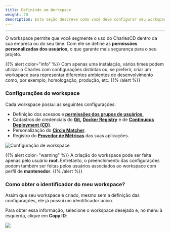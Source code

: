 ```yaml
---
title: Definindo um Workspace
weight: 20
description: Esta seção descreve como você deve configurar seu workspace dentro do Charles.
---
```


---

O workspace permite que você segmente o uso do CharlesCD dentro da sua empresa ou do seu time. Com ele se define as **permissões personalizadas dos usuários**, o que garante mais segurança para o seu projeto.

{{% alert color="info" %}}
Com apenas uma instalação, vários times podem utilizar o Charles com configurações distintas ou, se preferir, criar um workspace para representar diferentes ambientes de desenvolvimento como, por exemplo, homologação, produção, etc. 
{{% /alert %}}

### Configurações do workspace

Cada workspace possui as seguintes configurações:

* Definição dos acessos e [**permissões dos grupos de usuários**.](../../../../../referencia/grupos-de-usuarios#permissoes-para-o-grupo-de-usuarios-no-workspace)
* Cadastros de credenciais do [**Git**]()**,** [**Docker Registry**](docker-registry) e de [**Continuous Deployment \(CD\)**](../../../../referencia/configuracao-cd).
* Personalização do [**Circle Matcher**](../../../referencia/circle-matcher).
* Registro do [**Provedor de Métricas**](adicionando-o-datasource) das suas aplicações.

![Configura&#xE7;&#xE3;o de workspace](//defining-workspace.png)

{{% alert color="warning" %}}
A criação do workspace pode ser feita apenas pelo usuário **root**. Entretanto, o preenchimento das configurações podem também ser feitas pelos usuários associados ao workspace com perfil de **mantenedor**.
{{% /alert %}}

### Como obter o identificador do meu workspace?

Assim que seu workspace é criado, mesmo sem a definição das configurações, ele já possui um identificador único. 

Para obter essa informação, selecione o workspace desejado e, no menu à esquerda, clique em **Copy ID**:

![](//workspace_copyid%20%281%29.gif)
